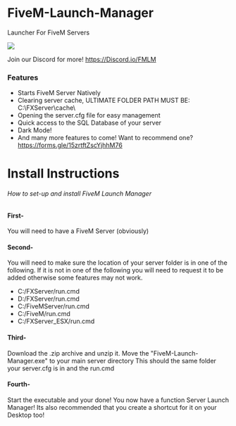 # FiveM-Launch-Manager
Launcher For FiveM Servers

![](https://i.ibb.co/Y2rkgQG/imageedit128-X128.png)

Join our Discord for more!
https://Discord.io/FMLM

### Features

- Starts FiveM Server Natively 
- Clearing server cache, ULTIMATE FOLDER PATH MUST BE: C:\FXServer\cache\
- Opening the server.cfg file for easy management 
- Quick access to the SQL Database of your server
- Dark Mode!
- And many more features to come! Want to recommend one? https://forms.gle/15zrtftZscYjhhM76

# Install Instructions
###### How to set-up and install FiveM Launch Manager
#### First- 
You will need to have a FiveM Server (obviously)
#### Second- 
You will need to make sure the location of your server folder is in one of the following. If it is not in one of the following you will need to request it to be added otherwise some features may not work. 
- C:/FXServer/run.cmd
- D:/FXServer/run.cmd
- C:/FiveMServer/run.cmd
- C:/FiveM/run.cmd
- C:/FXServer_ESX/run.cmd

#### Third-
Download the .zip archive and unzip it. 
Move the "FiveM-Launch-Manager.exe" to your main server directory
This should the same folder your server.cfg is in and the run.cmd

#### Fourth- 
Start the executable and your done! You now have a function Server Launch Manager! 
Its also recommended that you create a shortcut for it on your Desktop too!
